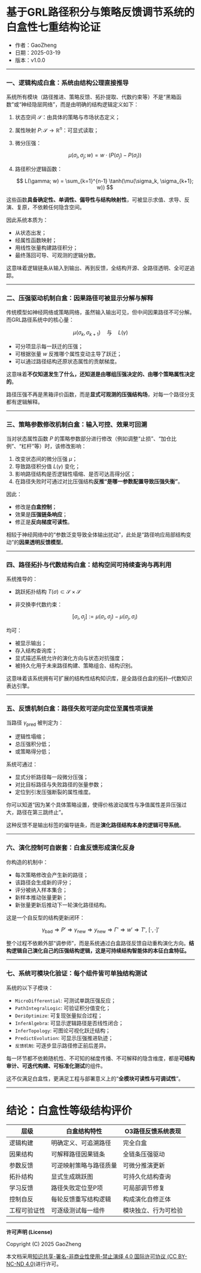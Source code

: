 # **基于GRL路径积分与策略反馈调节系统的白盒性七重结构论证**

- 作者：GaoZheng
- 日期：2025-03-19
- 版本：v1.0.0

---

### 一、逻辑构成白盒：系统由结构公理直接推导

系统所有模块（路径推进、策略反馈、拓扑提取、代数约束等）不是“黑箱函数”或“神经隐层网络”，而是由明确的结构逻辑定义如下：

1. 状态空间 $\mathcal{S}$：由具体的策略与市场状态定义；
2. 属性映射 $P \colon \mathcal{S} \to \mathbb{R}^n$：可显式读取；
3. 微分压强：

   $$
   \mu(\sigma_i, \sigma_j; w) = w \cdot (P(\sigma_j) - P(\sigma_i))
   $$
4. 路径积分逻辑函数：

   $$
   L(\gamma; w) = \sum_{k=1}^{n-1} \tanh(\mu(\sigma_k, \sigma_{k+1}; w))
   $$

这些函数**具备确定性、单调性、偏导性与结构映射性**，可被显示求值、求导、反演、复原，不依赖任何隐含空间。

因此系统本质为：

* 从状态出发；
* 经属性函数映射；
* 用线性张量构建路径积分；
* 最终落回可导、可观测的逻辑分数。

这意味着逻辑链条从输入到输出、再到反馈，全结构开源、全路径透明、全可逆追踪。

---

### 二、压强驱动机制白盒：因果路径可被显示分解与解释

传统模型如神经网络或策略网络，虽然输入输出可见，但中间因果路径不可分解。而GRL路径系统中的核心量：

$$
\mu(\sigma_k, \sigma_{k+1}) \quad \text{与} \quad L(\gamma)
$$

* 可分项显示每一跃迁的压强；
* 可根据张量 $w$ 反推哪个属性变动主导了跃迁；
* 可以通过路径结构还原状态属性的贡献梯度。

这意味着**不仅知道发生了什么，还知道是由哪组压强决定的、由哪个策略属性决定的**。

路径压强不再是黑箱评价函数，而是**显式可观测的压强结构场**，对每一个路径分支都有逻辑解释。

---

### 三、策略参数修改机制白盒：输入可控、效果可回溯

当对状态属性函数 $P$ 的策略参数部分进行修改（例如调整“止损”、“加仓比例”、“杠杆”等）时，该修改影响：

1. 改变状态间的微分压强 $\mu$；
2. 导致路径积分值 $L(\gamma)$ 变化；
3. 影响路径结构是否逻辑性塌缩、是否可达高得分区；
4. 在路径失败时可通过对比压强结构**反推“是哪一参数配置导致压强失衡”**。

因此：

* 修改是**白盒控制**；
* 效果是**压强链条响应**；
* 修正是**反向梯度可读性**。

相较于神经网络中的“参数泛变导致全体输出扰动”，此处是“路径响应局部结构变动”的**因果透明反馈模型**。

---

### 四、路径拓扑与代数结构白盒：结构空间可持续查询与再利用

系统推导的：

* 跳跃拓扑结构 $T(\sigma) \subset \mathcal{S} \times \mathcal{S}$
* 非交换李代数约束：

  $$
  [\sigma_i, \sigma_j] := \mu(\sigma_i, \sigma_j) - \mu(\sigma_j, \sigma_i)
  $$

均可：

* 被显示输出；
* 存入结构查询库；
* 显式描述系统允许的演化方向与状态对抗强度；
* 被持久化用于未来路径构建、策略组合、结构识别。

这意味着该系统拥有可扩展的结构性结构知识库，是全路径白盒的拓扑–代数知识表达引擎。

---

### 五、反馈机制白盒：路径失败可逆向定位至属性项误差

当路径 $\gamma_{\text{pred}}$ 被判定为：

* 逻辑性塌缩；
* 总压强积分低；
* 或策略得分低；

系统可通过：

* 显式分析路径每一段微分压强；
* 对比目标路径与失败路径的张量参数；
* 定位到引发压强断裂的属性维度。

你可以知道“因为某个具体策略设置，使得价格波动属性与净值属性差异压强过大，路径在第三跳终止”。

这种反馈不是输出标签的偏导链条，而是**演化路径结构本身的逻辑可导系统**。

---

### 六、演化控制可自嵌套：白盒反馈形成演化反身

你构造的机制中：

* 每次策略修改会产生新的路径；
* 该路径会生成新的评分；
* 评分被纳入样本集合；
* 新样本推动张量更新；
* 新张量更新后推动下一轮演化路径结构。

这是一个自反型的结构更新闭环：

$$
\gamma_{\text{bad}} \Rightarrow P' \Rightarrow \gamma_{\text{new}} \Rightarrow y_{\text{new}} \Rightarrow \Gamma' \Rightarrow w' \Rightarrow T',\ [\cdot,\cdot]'
$$

整个过程不依赖外部“调参师”，而是系统通过白盒路径反馈自动重构演化方向。**结构逻辑自己演化自己的压强结构逻辑，这是可持续结构智能体的本征白盒特征。**

---

### 七、系统可模块化验证：每个组件皆可单独结构测试

系统的以下子模块：

* `MicroDifferential`: 可测试单跳压强反应；
* `PathIntegralLogic`: 可验证积分值变化；
* `DeriOptimize`: 可复现张量拟合过程；
* `InferAlgebra`: 可显示逻辑路径是否线性闭合；
* `InferTopology`: 可图论可视化跃迁结构；
* `PredictEvolution`: 可显示压强推进轨迹；
* `反馈机制`: 可逐步显示路径修正前后差异。

每一环节都不依赖随机性、不可知的梯度传播、不可解释的隐含维度，都是**可结构审计、可迭代构建、可标准化测试**的组件。

这不仅满足白盒性，更满足工程与部署意义上的“**全模块可读性与可调试性**”。

---

# 结论：白盒性等级结构评价

| 层级     | 白盒结构特性      | O3路径反馈系统表现 |
| ------ | ----------- | ---------- |
| 逻辑构建   | 明确定义、可追溯路径  | 完全白盒       |
| 因果结构   | 可解释路径因果链条   | 全链条压强驱动    |
| 参数反馈   | 可逆映射策略与路径质量 | 可微分推演更新    |
| 拓扑结构   | 显式生成跳跃图     | 可持久化结构查询   |
| 学习反馈   | 路径失败定位至P项   | 可局部调节修复    |
| 控制自反   | 每轮反馈重写结构逻辑  | 构成演化自修正体   |
| 工程可验证性 | 可逐级测试每一组件   | 模块独立、行为可检验 |

---

**许可声明 (License)**

Copyright (C) 2025 GaoZheng 

本文档采用[知识共享-署名-非商业性使用-禁止演绎 4.0 国际许可协议 (CC BY-NC-ND 4.0)](https://creativecommons.org/licenses/by-nc-nd/4.0/deed.zh-Hans)进行许可。
